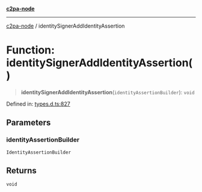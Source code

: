 [**c2pa-node**](../README.md)

***

[c2pa-node](../README.md) / identitySignerAddIdentityAssertion

# Function: identitySignerAddIdentityAssertion()

> **identitySignerAddIdentityAssertion**(`identityAssertionBuilder`): `void`

Defined in: [types.d.ts:827](https://github.com/contentauth/c2pa-node-v2/blob/5303c5fd1e9a72d23f327699b48a7620e901a41c/js-src/types.d.ts#L827)

## Parameters

### identityAssertionBuilder

`IdentityAssertionBuilder`

## Returns

`void`

